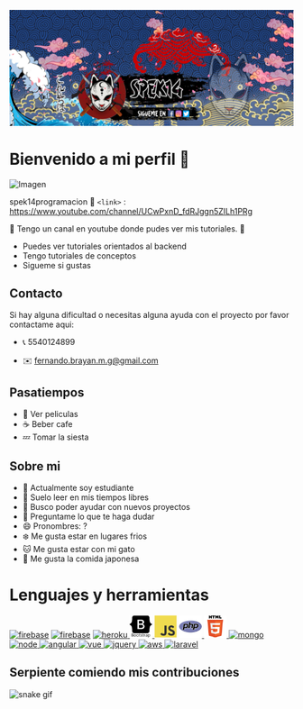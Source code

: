 ![Codeunit06](https://github.com/Codeunit6/Codeunit6/blob/main/anbu.jpg "Codeunit06")

# Bienvenido a mi perfil 👋

![Imagen](https://upload.wikimedia.org/wikipedia/commons/thumb/9/9e/YouTube_Logo_%282013-2017%29.svg/2560px-YouTube_Logo_%282013-2017%29.svg.png "Imagen")

spek14programacion :link: `<link>` : <https://www.youtube.com/channel/UCwPxnD_fdRJggn5ZILh1PRg>

📌 Tengo un canal en youtube donde pudes ver mis tutoriales. 📌

- Puedes ver tutoriales orientados al backend
- Tengo tutoriales de conceptos
- Sigueme si gustas 

## Contacto

Si hay alguna dificultad o necesitas alguna ayuda con el proyecto por favor contactame aqui:
- :telephone_receiver:  5540124899

- :envelope:  fernando.brayan.m.g@gmail.com



## Pasatiempos
- 🎥 Ver peliculas
- ☕ Beber cafe
- 💤 Tomar la siesta

## Sobre mi
- 🔭 Actualmente soy estudiante
- 🌱 Suelo leer en mis tiempos libres
- 🤔 Busco poder ayudar con nuevos proyectos
- 💬 Preguntame lo que te haga dudar
- 😄 Pronombres: ?
- ❄️ Me gusta estar en lugares frios
- 🐱 Me gusta estar con mi gato 
- 🍥 Me gusta la comida japonesa

# Lenguajes y herramientas 
<p align="left"><a href="https://firebase.google.com/" target="_blank" rel="noreferrer"> <img src="https://www.vectorlogo.zone/logos/firebase/firebase-icon.svg" alt="firebase" width="40" height="40"/></a> <a href="https://www.python.org/" target="_blank" rel="noreferrer"> <img src="https://www.vectorlogo.zone/logos/python/python-icon.svg" alt="firebase" width="40" height="40"/></a>  <a href="https://heroku.com" target="_blank" rel="noreferrer"> <img src="https://www.vectorlogo.zone/logos/heroku/heroku-icon.svg" alt="heroku" width="40" height="40"/> </a>  </a> <a href="https://getbootstrap.com" target="_blank" rel="noreferrer"> <img src="https://raw.githubusercontent.com/devicons/devicon/master/icons/bootstrap/bootstrap-plain-wordmark.svg" alt="bootstrap" width="40" height="40"/> </a> <a href="https://developer.mozilla.org/en-US/docs/Web/JavaScript" target="_blank" rel="noreferrer"> <img src="https://raw.githubusercontent.com/devicons/devicon/master/icons/javascript/javascript-original.svg" alt="javascript" width="40" height="40"/></a> <a href="https://www.php.net" target="_blank" rel="noreferrer"> <img src="https://raw.githubusercontent.com/devicons/devicon/master/icons/php/php-original.svg" alt="php" width="40" height="40"/> </a> <a href="https://www.w3.org/html/" target="_blank" rel="noreferrer"> <img src="https://raw.githubusercontent.com/devicons/devicon/master/icons/html5/html5-original-wordmark.svg" alt="html5" width="40" height="40"/> </a> <a href="https://www.mongodb.com/" target="_blank" rel="noreferrer"> <img src="https://www.vectorlogo.zone/logos/mongodb/mongodb-icon.svg" alt="mongo" width="40" height="40"/> </a> <a href="https://nodejs.org/es/" target="_blank" rel="noreferrer"> <img src="https://www.vectorlogo.zone/logos/nodejs/nodejs-icon.svg" alt="node" width="40" height="40"/> </a> <a href="https://angularjs.org/" target="_blank" rel="noreferrer"> <img src="https://www.vectorlogo.zone/logos/angular/angular-icon.svg" alt="angular" width="40" height="40"/> </a> <a href="https://vuejs.org/" target="_blank" rel="noreferrer"> <img src="https://www.vectorlogo.zone/logos/vuejs/vuejs-icon.svg" alt="vue" width="40" height="40"/> </a> <a href="https://jquery.com/" target="_blank" rel="noreferrer"> <img src="https://www.vectorlogo.zone/logos/jquery/jquery-icon.svg" alt="jquery" width="40" height="40"/> </a> <a href="https://aws.amazon.com/es/" target="_blank" rel="noreferrer"> <img src="https://www.vectorlogo.zone/logos/amazon_aws/amazon_aws-icon.svg" alt="aws" width="40" height="40"/> </a> <a href="https://laravel.com/" target="_blank" rel="noreferrer"> <img src="https://www.vectorlogo.zone/logos/laravel/laravel-icon.svg" alt="laravel" width="40" height="40"/> </a></p>

## Serpiente comiendo mis contribuciones
![snake gif](https://github.com/krypton-bytes/krypton-bytes/blob/output/github-contribution-grid-snake.gif)

